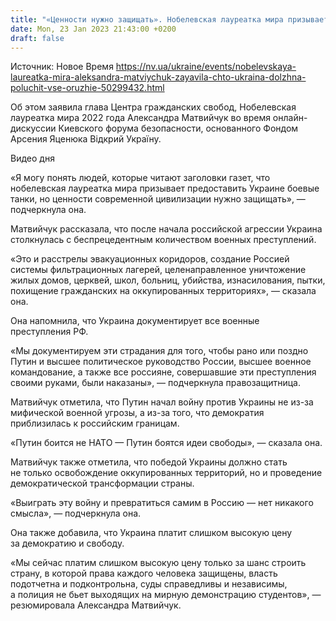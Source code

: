 ```yaml
---
title: "«Ценности нужно защищать». Нобелевская лауреатка мира призывает предоставить Украине все необходимое оружие"
date: Mon, 23 Jan 2023 21:43:00 +0200
draft: false
---
```

Источник: Новое Время https://nv.ua/ukraine/events/nobelevskaya-laureatka-mira-aleksandra-matviychuk-zayavila-chto-ukraina-dolzhna-poluchit-vse-oruzhie-50299432.html


 Об этом заявила глава Центра гражданских свобод, Нобелевская лауреатка мира 2022 года Александра Матвийчук во время онлайн-дискуссии Киевского форума безопасности, основанного Фондом Арсения Яценюка Відкрий Україну.

  Видео дня   

«Я могу понять людей, которые читают заголовки газет, что нобелевская лауреатка мира призывает предоставить Украине боевые танки, но ценности современной цивилизации нужно защищать», — подчеркнула она.

Матвийчук рассказала, что после начала российской агрессии Украина столкнулась с беспрецедентным количеством военных преступлений.

«Это и расстрелы эвакуационных коридоров, создание Россией системы фильтрационных лагерей, целенаправленное уничтожение жилых домов, церквей, школ, больниц, убийства, изнасилования, пытки, похищение гражданских на оккупированных территориях», — сказала она.

Она напомнила, что Украина документирует все военные преступления РФ.

«Мы документируем эти страдания для того, чтобы рано или поздно Путин и высшее политическое руководство России, высшее военное командование, а также все россияне, совершавшие эти преступления своими руками, были наказаны», — подчеркнула правозащитница.

Матвийчук отметила, что Путин начал войну против Украины не из-за мифической военной угрозы, а из-за того, что демократия приблизилась к российским границам.

«Путин боится не НАТО — Путин боятся идеи свободы», — сказала она.

Матвийчук также отметила, что победой Украины должно стать не только освобождение оккупированных территорий, но и проведение демократической трансформации страны.

«Выиграть эту войну и превратиться самим в Россию — нет никакого смысла», — подчеркнула она.

Она также добавила, что Украина платит слишком высокую цену за демократию и свободу.

«Мы сейчас платим слишком высокую цену только за шанс строить страну, в которой права каждого человека защищены, власть подотчетна и подконтрольна, суды справедливы и независимы, а полиция не бьет выходящих на мирную демонстрацию студентов», — резюмировала Александра Матвийчук.
